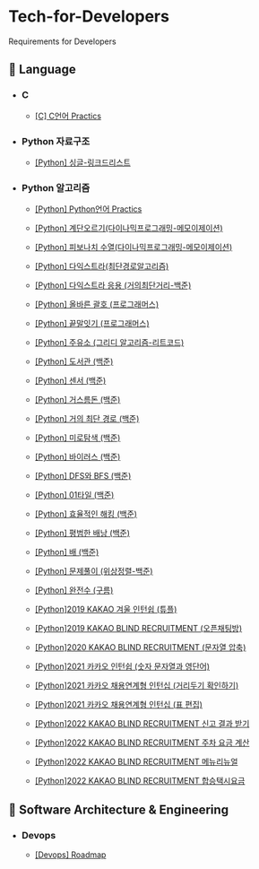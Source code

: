 # Tech-for-Developers
Requirements for Developers


## :rocket:  Language

- ### C

  - [[C] C언어 Practics](https://github.com/Virusuki/Tech-for-Developers/blob/main/Programming%20language/C%EC%96%B8%EC%96%B4(Practice).md)

- ### Python 자료구조
  - [[Python] 싱글-링크드리스트](https://github.com/Virusuki/Tech-for-Developers/blob/main/Programming%20language/python/%EB%A7%81%ED%81%AC%EB%93%9C%EB%A6%AC%EC%8A%A4%ED%8A%B8(%EC%9E%90%EB%A3%8C%EA%B5%AC%EC%A1%B0_%EA%B8%B0%EB%B3%B8).md)
  
- ### Python 알고리즘
  - [[Python] Python언어 Practics](https://github.com/Virusuki/Tech-for-Developers/blob/main/Programming%20language/C%EC%96%B8%EC%96%B4(Practice).md)

  - [[Python] 계단오르기(다이나믹프로그래밍-메모이제이션)](https://github.com/Virusuki/Tech-for-Developers/blob/main/Programming%20language/python/%EA%B3%84%EB%8B%A8%EC%98%A4%EB%A5%B4%EA%B8%B0_%EB%8B%A4%EC%9D%B4%EB%82%98%EB%AF%B9%ED%94%84%EB%A1%9C%EA%B7%B8%EB%9E%98%EB%B0%8D(%EB%A9%94%EB%AA%A8%EC%9D%B4%EC%A0%9C%EC%9D%B4%EC%85%98).md)
  
  - [[Python] 피보나치 수열(다이나믹프로그래밍-메모이제이션)](https://github.com/Virusuki/Tech-for-Developers/blob/main/Programming%20language/python/%ED%94%BC%EB%B3%B4%EB%82%98%EC%B9%98%EC%88%98%EC%97%B4_%EB%8B%A4%EC%9D%B4%EB%82%98%EB%AF%B9%ED%94%84%EB%A1%9C%EA%B7%B8%EB%9E%98%EB%B0%8D(%EB%A9%94%EB%AA%A8%EC%9D%B4%EC%A0%9C%EC%9D%B4%EC%85%98).md)   
  - [[Python] 다익스트라(최단경로알고리즘)](https://github.com/Virusuki/Tech-for-Developers/blob/main/Programming%20language/python/%EB%8B%A4%EC%9D%B5%EC%8A%A4%ED%8A%B8%EB%9D%BC.md)
  - [[Python] 다익스트라 응용 (거의최단거리-백준)](https://github.com/Virusuki/Tech-for-Developers/blob/main/Programming%20language/python/%EA%B1%B0%EC%9D%98%EC%B5%9C%EB%8B%A8%EA%B1%B0%EB%A6%AC(%EB%B0%B1%EC%A4%80).md)
  - [[Python] 올바른 괄호 (프로그래머스)](https://github.com/Virusuki/Tech-for-Developers/blob/main/Programming%20language/%EC%98%AC%EB%B0%94%EB%A5%B8%20%EA%B4%84%ED%98%B8%20(%ED%94%84%EB%A1%9C%EA%B7%B8%EB%9E%98%EB%A8%B8%EC%8A%A4).md)
  - [[Python] 끝말잇기 (프로그래머스)](https://github.com/Virusuki/Tech-for-Developers/blob/main/Programming%20language/python/%EB%81%9D%EB%A7%90%EC%9E%87%EA%B8%B0%20(%ED%94%84%EB%A1%9C%EA%B7%B8%EB%9E%98%EB%A8%B8%EC%8A%A4).md)
  - [[Python] 주유소 (그리디 알고리즘-리트코드)](https://github.com/Virusuki/Tech-for-Developers/blob/main/Programming%20language/python/%EC%A3%BC%EC%9C%A0%EC%86%8C(greedy).md)
  - [[Python] 도서관 (백준)](https://github.com/Virusuki/Tech-for-Developers/blob/main/Programming%20language/python/%EB%8F%84%EC%84%9C%EA%B4%80%20(%EB%B0%B1%EC%A4%80).md)
  - [[Python] 센서 (백준)](https://github.com/Virusuki/Tech-for-Developers/blob/main/Programming%20language/python/%EC%84%BC%EC%84%9C%20(%EB%B0%B1%EC%A4%80).md)
  - [[Python] 거스름돈 (백준)](https://github.com/Virusuki/Tech-for-Developers/blob/main/Programming%20language/python/%EA%B1%B0%EC%8A%A4%EB%A6%84%EB%8F%88%20(%EB%B0%B1%EC%A4%80).md)
  - [[Python] 거의 최단 경로 (백준)](https://github.com/Virusuki/Tech-for-Developers/blob/main/Programming%20language/python/%EA%B1%B0%EC%9D%98%20%EC%B5%9C%EB%8B%A8%20%EA%B2%BD%EB%A1%9C%20(%EB%B0%B1%EC%A4%80).md)
  - [[Python] 미로탐색 (백준)](https://github.com/Virusuki/Tech-for-Developers/blob/main/Programming%20language/python/%EB%AF%B8%EB%A1%9C%ED%83%90%EC%83%89(%EB%B0%B1%EC%A4%80).md)

  - [[Python] 바이러스 (백준)](https://github.com/Virusuki/Tech-for-Developers/blob/main/Programming%20language/python/%EB%B0%94%EC%9D%B4%EB%9F%AC%EC%8A%A4(%EB%B0%B1%EC%A4%80).md)
  - [[Python] DFS와 BFS (백준)](https://github.com/Virusuki/Tech-for-Developers/blob/main/Programming%20language/python/DFS%EC%99%80%20BFS%20(%EB%B0%B1%EC%A4%80).md)

  - [[Python] 01타일 (백준)](https://github.com/Virusuki/Tech-for-Developers/blob/main/Programming%20language/python/01%ED%83%80%EC%9D%BC%20(%EB%B0%B1%EC%A4%80).md)
  - [[Python] 효율적인 해킹 (백준)](https://github.com/Virusuki/Tech-for-Developers/blob/main/Programming%20language/python/%ED%9A%A8%EC%9C%A8%EC%A0%81%EC%9D%B8%20%ED%95%B4%ED%82%B9%20(%EB%B0%B1%EC%A4%80).md)
  - [[Python] 평범한 배낭 (백준)](https://github.com/Virusuki/Tech-for-Developers/blob/main/Programming%20language/python/%ED%8F%89%EB%B2%94%ED%95%9C%20%EB%B0%B0%EB%82%AD%20(%EB%B0%B1%EC%A4%80).md)

  - [[Python] 배 (백준)](https://github.com/Virusuki/Tech-for-Developers/blob/main/Programming%20language/python/%EB%B0%B0%20(%EB%B0%B1%EC%A4%80).md)

  - [[Python] 문제풀이 (위상정렬-백준)](https://github.com/Virusuki/Tech-for-Developers/blob/main/Programming%20language/python/%EB%AC%B8%EC%A0%9C%20%ED%92%80%EC%9D%B4(%EC%9C%84%EC%83%81%EC%A0%95%EB%A0%AC)-%EB%B0%B1%EC%A4%80.md)

  - [[Python] 완전수 (구름)](https://github.com/Virusuki/Tech-for-Developers/blob/main/Programming%20language/python/%EC%99%84%EC%A0%84%EC%88%98%20(goorm).md)

  - [[Python]2019 KAKAO 겨울 인턴쉽 (튜플)](https://github.com/Virusuki/Tech-for-Developers/blob/main/Programming%20language/python/%ED%8A%9C%ED%94%8C(%ED%8A%9C%ED%94%8C%20-%202019%20%EC%B9%B4%EC%B9%B4%EC%98%A4%20%EA%B0%9C%EB%B0%9C%EC%9E%90%20%EA%B2%A8%EC%9A%B8%20%EC%9D%B8%ED%84%B4%EC%89%BD).md)
  - [[Python]2019 KAKAO BLIND RECRUITMENT (오픈채팅방)](https://github.com/Virusuki/Tech-for-Developers/blob/main/Programming%20language/python/2019%20KAKAO%20BLIND%20RECRUITMENT%20(%EC%98%A4%ED%94%88%EC%B1%84%ED%8C%85%EB%B0%A9).md)
  - [[Python]2020 KAKAO BLIND RECRUITMENT (문자열 압축)](https://github.com/Virusuki/Tech-for-Developers/blob/main/Programming%20language/python/2020%20KAKAO%20BLIND%20RECRUITMENT%20(%EB%AC%B8%EC%9E%90%EC%97%B4%20%EC%95%95%EC%B6%95).md)
  
  - [[Python]2021 카카오 인턴쉽 (숫자 문자열과 영단어)](https://github.com/Virusuki/Tech-for-Developers/blob/main/Programming%20language/python/2021%20%EC%B9%B4%EC%B9%B4%EC%98%A4%20%EC%B1%84%EC%9A%A9%EC%97%B0%EA%B3%84%ED%98%95%20%EC%9D%B8%ED%84%B4%EC%8B%AD(%EC%88%AB%EC%9E%90%20%EB%AC%B8%EC%9E%90%EC%97%B4%EA%B3%BC%20%EC%98%81%EB%8B%A8%EC%96%B4).md)

  - [[Python]2021 카카오 채용연계형 인턴십 (거리두기 확인하기)](https://github.com/Virusuki/Tech-for-Developers/blob/main/Programming%20language/python/2021%20%EC%B9%B4%EC%B9%B4%EC%98%A4%20%EC%B1%84%EC%9A%A9%EC%97%B0%EA%B3%84%ED%98%95%20%EC%9D%B8%ED%84%B4%EC%8B%AD%20(%EA%B1%B0%EB%A6%AC%EB%91%90%EA%B8%B0%20%ED%99%95%EC%9D%B8%ED%95%98%EA%B8%B0).md)
  - [[Python]2021 카카오 채용연계형 인턴십 (표 편집)](https://github.com/Virusuki/Tech-for-Developers/blob/main/Programming%20language/python/2021%20%EC%B9%B4%EC%B9%B4%EC%98%A4%20%EC%B1%84%EC%9A%A9%EC%97%B0%EA%B3%84%ED%98%95%20%EC%9D%B8%ED%84%B4%EC%8B%AD%20(%ED%91%9C%20%ED%8E%B8%EC%A7%91).md)  
  - [[Python]2022 KAKAO BLIND RECRUITMENT 신고 결과 받기](https://github.com/Virusuki/Tech-for-Developers/blob/main/Programming%20language/2022%20KAKAO%20BLIND%20RECRUITMENT%20(%EC%8B%A0%EA%B3%A0%EA%B2%B0%EA%B3%BC%EB%B0%9B%EA%B8%B0).md)
  - [[Python]2022 KAKAO BLIND RECRUITMENT 주차 요금 계산](https://github.com/Virusuki/Tech-for-Developers/blob/main/Programming%20language/2022%20KAKAO%20BLIND%20RECRUITMENT%20(%EC%A3%BC%EC%B0%A8%EC%9A%94%EA%B8%88%20%EA%B3%84%EC%82%B0).md)
  - [[Python]2022 KAKAO BLIND RECRUITMENT 메뉴리뉴얼](https://github.com/Virusuki/Tech-for-Developers/blob/main/Programming%20language/python/2022%20KAKAO%20BLIND%20RECRUITMENT%20(%EB%A9%94%EB%89%B4%EB%A6%AC%EB%89%B4%EC%96%BC).md)
  - [[Python]2022 KAKAO BLIND RECRUITMENT 합승택시요금](https://github.com/Virusuki/Tech-for-Developers/blob/main/Programming%20language/python/2021%20KAKAO%20BLIND%20RECRUITMENT%20(%ED%95%A9%EC%8A%B9%ED%83%9D%EC%8B%9C%EC%9A%94%EA%B8%88).md)


## :rocket:  Software Architecture & Engineering

- ### Devops

  - [[Devops] Roadmap](https://github.com/Virusuki/Tech-for-Developers/blob/main/Software%20Architecture%20&%20Engineering/Devops-roadmap.md)
